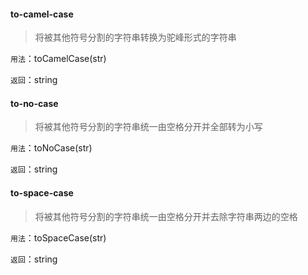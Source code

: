 #### to-camel-case

> 将被其他符号分割的字符串转换为驼峰形式的字符串

```用法```：toCamelCase(str)

```返回```：string

#### to-no-case

> 将被其他符号分割的字符串统一由空格分开并全部转为小写

```用法```：toNoCase(str)

```返回```：string

#### to-space-case

> 将被其他符号分割的字符串统一由空格分开并去除字符串两边的空格

```用法```：toSpaceCase(str)

```返回```：string